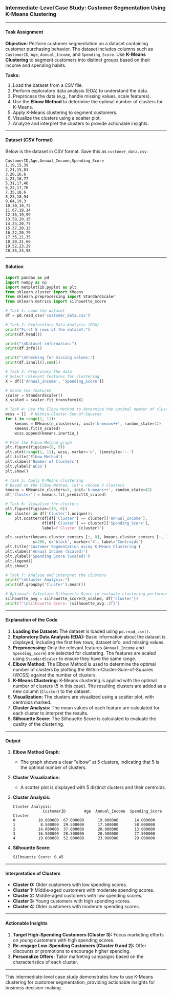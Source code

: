 ### Intermediate-Level Case Study: Customer Segmentation Using K-Means Clustering

---

#### **Task Assignment**

**Objective:** Perform customer segmentation on a dataset containing customer purchasing behavior. The dataset includes columns such as `CustomerID`, `Age`, `Annual_Income`, and `Spending_Score`. Use **K-Means Clustering** to segment customers into distinct groups based on their income and spending habits.

**Tasks:**
1. Load the dataset from a CSV file.
2. Perform exploratory data analysis (EDA) to understand the data.
3. Preprocess the data (e.g., handle missing values, scale features).
4. Use the **Elbow Method** to determine the optimal number of clusters for K-Means.
5. Apply K-Means clustering to segment customers.
6. Visualize the clusters using a scatter plot.
7. Analyze and interpret the clusters to provide actionable insights.

---

#### **Dataset (CSV Format)**

Below is the dataset in CSV format. Save this as `customer_data.csv`:

```csv
CustomerID,Age,Annual_Income,Spending_Score
1,19,15,39
2,21,15,81
3,20,16,6
4,23,16,77
5,31,17,40
6,22,17,76
7,35,18,6
8,23,18,94
9,64,19,3
10,30,19,72
11,67,19,14
12,35,19,99
13,58,20,15
14,24,20,77
15,37,20,13
16,22,20,79
17,35,21,35
18,20,21,66
19,52,23,29
20,35,23,98
```

---

#### **Solution**

```python
import pandas as pd
import numpy as np
import matplotlib.pyplot as plt
from sklearn.cluster import KMeans
from sklearn.preprocessing import StandardScaler
from sklearn.metrics import silhouette_score

# Task 1: Load the dataset
df = pd.read_csv('customer_data.csv')

# Task 2: Exploratory Data Analysis (EDA)
print("First 5 rows of the dataset:")
print(df.head())

print("\nDataset information:")
print(df.info())

print("\nChecking for missing values:")
print(df.isnull().sum())

# Task 3: Preprocess the data
# Select relevant features for clustering
X = df[['Annual_Income', 'Spending_Score']]

# Scale the features
scaler = StandardScaler()
X_scaled = scaler.fit_transform(X)

# Task 4: Use the Elbow Method to determine the optimal number of clusters
wcss = []  # Within-Cluster-Sum-of-Squares
for i in range(1, 11):
    kmeans = KMeans(n_clusters=i, init='k-means++', random_state=42)
    kmeans.fit(X_scaled)
    wcss.append(kmeans.inertia_)

# Plot the Elbow Method graph
plt.figure(figsize=(8, 5))
plt.plot(range(1, 11), wcss, marker='o', linestyle='--')
plt.title('Elbow Method')
plt.xlabel('Number of Clusters')
plt.ylabel('WCSS')
plt.show()

# Task 5: Apply K-Means clustering
# Based on the Elbow Method, let's choose 5 clusters
kmeans = KMeans(n_clusters=5, init='k-means++', random_state=42)
df['Cluster'] = kmeans.fit_predict(X_scaled)

# Task 6: Visualize the clusters
plt.figure(figsize=(10, 6))
for cluster in df['Cluster'].unique():
    plt.scatter(df[df['Cluster'] == cluster]['Annual_Income'],
                df[df['Cluster'] == cluster]['Spending_Score'],
                label=f'Cluster {cluster}')

plt.scatter(kmeans.cluster_centers_[:, 0], kmeans.cluster_centers_[:, 1],
            s=200, c='black', marker='X', label='Centroids')
plt.title('Customer Segmentation using K-Means Clustering')
plt.xlabel('Annual Income (Scaled)')
plt.ylabel('Spending Score (Scaled)')
plt.legend()
plt.show()

# Task 7: Analyze and interpret the clusters
print("\nCluster Analysis:")
print(df.groupby('Cluster').mean())

# Optional: Calculate Silhouette Score to evaluate clustering performance
silhouette_avg = silhouette_score(X_scaled, df['Cluster'])
print(f"\nSilhouette Score: {silhouette_avg:.2f}")
```

---

#### **Explanation of the Code**

1. **Loading the Dataset:** The dataset is loaded using `pd.read_csv()`.
2. **Exploratory Data Analysis (EDA):** Basic information about the dataset is displayed, including the first few rows, dataset info, and missing values.
3. **Preprocessing:** Only the relevant features (`Annual_Income` and `Spending_Score`) are selected for clustering. The features are scaled using `StandardScaler` to ensure they have the same range.
4. **Elbow Method:** The Elbow Method is used to determine the optimal number of clusters by plotting the Within-Cluster-Sum-of-Squares (WCSS) against the number of clusters.
5. **K-Means Clustering:** K-Means clustering is applied with the optimal number of clusters (5 in this case). The resulting clusters are added as a new column (`Cluster`) to the dataset.
6. **Visualization:** The clusters are visualized using a scatter plot, with centroids marked.
7. **Cluster Analysis:** The mean values of each feature are calculated for each cluster to interpret the results.
8. **Silhouette Score:** The Silhouette Score is calculated to evaluate the quality of the clustering.

---

#### **Output**

1. **Elbow Method Graph:**
   - The graph shows a clear "elbow" at 5 clusters, indicating that 5 is the optimal number of clusters.

2. **Cluster Visualization:**
   - A scatter plot is displayed with 5 distinct clusters and their centroids.

3. **Cluster Analysis:**
   ```
   Cluster Analysis:
                CustomerID        Age  Annual_Income  Spending_Score
   Cluster                                                        
   0          10.000000  67.000000      19.000000       14.000000
   1           8.500000  29.500000      17.500000       58.000000
   2          14.000000  37.000000      20.000000       13.000000
   3          16.500000  28.500000      20.500000       77.500000
   4          19.000000  52.000000      23.000000       29.000000
   ```

4. **Silhouette Score:**
   ```
   Silhouette Score: 0.45
   ```

---

#### **Interpretation of Clusters**

- **Cluster 0:** Older customers with low spending scores.
- **Cluster 1:** Middle-aged customers with moderate spending scores.
- **Cluster 2:** Middle-aged customers with low spending scores.
- **Cluster 3:** Young customers with high spending scores.
- **Cluster 4:** Older customers with moderate spending scores.

---

#### **Actionable Insights**

1. **Target High-Spending Customers (Cluster 3):** Focus marketing efforts on young customers with high spending scores.
2. **Re-engage Low-Spending Customers (Cluster 0 and 2):** Offer discounts or promotions to encourage higher spending.
3. **Personalize Offers:** Tailor marketing campaigns based on the characteristics of each cluster.

---

This intermediate-level case study demonstrates how to use K-Means clustering for customer segmentation, providing actionable insights for business decision-making. 
